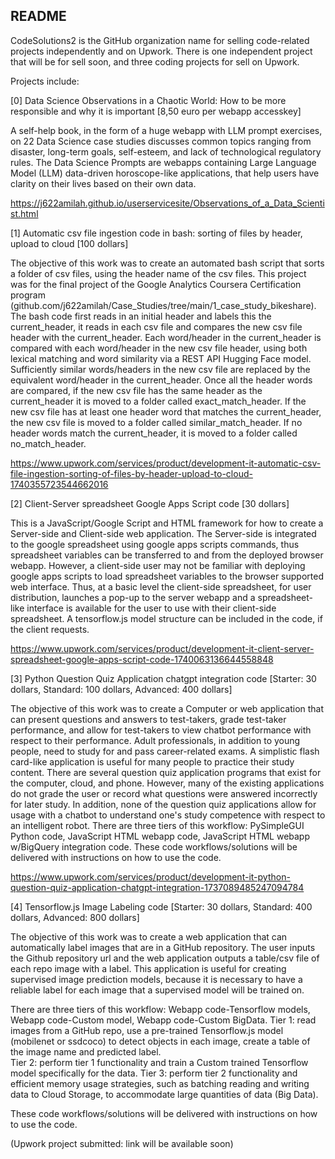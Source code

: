 ## README

CodeSolutions2 is the GitHub organization name for selling code-related projects independently and on Upwork. There is one independent project that will be for sell soon, and three coding projects for sell on Upwork. 

Projects include:

[0] Data Science Observations in a Chaotic World: How to be more responsible and why it is important [8,50 euro per webapp accesskey]

A self-help book, in the form of a huge webapp with LLM prompt exercises, on 22 Data Science case studies discusses common topics ranging from disaster, long-term goals, self-esteem, and lack of technological regulatory rules. The Data Science Prompts are webapps containing Large Language Model 
(LLM) data-driven horoscope-like applications, that help users have clarity on their lives based on their own data.

https://j622amilah.github.io/userservicesite/Observations_of_a_Data_Scientist.html


[1] Automatic csv file ingestion code in bash: sorting of files by header, upload to cloud [100 dollars]

The objective of this work was to create an automated bash script that sorts a folder of csv files, using the header name of the csv files. This project was for the final project of the Google Analytics Coursera Certification program (github.com/j622amilah/Case_Studies/tree/main/1_case_study_bikeshare). The bash code first reads in an initial header and labels this the current_header, it reads in each csv file and compares the new csv file header with the current_header. Each word/header in the current_header is compared with each word/header in the new csv file header, using both lexical matching and word similarity via a REST API Hugging Face model. Sufficiently similar words/headers in the new csv file are replaced by the equivalent word/header in the current_header. Once all the header words are compared, if the new csv file has the same header as the current_header it is moved to a folder called exact_match_header. If the new csv file has at least one header word that matches the current_header, the new csv file is moved to a folder called similar_match_header. If no header words match the current_header, it is moved to a folder called no_match_header.

https://www.upwork.com/services/product/development-it-automatic-csv-file-ingestion-sorting-of-files-by-header-upload-to-cloud-1740355723544662016


[2] Client-Server spreadsheet Google Apps Script code [30 dollars]

This is a JavaScript/Google Script and HTML framework for how to create a Server-side and Client-side web application. The Server-side is integrated to the google spreadsheet using google apps scripts commands, thus spreadsheet variables can be transferred to and from the deployed browser webapp. However, a client-side user may not be familiar with deploying google apps scripts to load spreadsheet variables to the browser supported web interface. Thus, at a basic level the client-side spreadsheet, for user distribution, launches a pop-up to the server webapp and a spreadsheet-like interface is available for the user to use with their client-side spreadsheet. A tensorflow.js model structure can be included in the code, if the client requests.

https://www.upwork.com/services/product/development-it-client-server-spreadsheet-google-apps-script-code-1740063136644558848


[3] Python Question Quiz Application chatgpt integration code [Starter: 30 dollars, Standard: 100 dollars, Advanced: 400 dollars]

The objective of this work was to create a Computer or web application that can present questions and answers to test-takers, grade test-taker performance, and allow for test-takers to view chatbot performance with respect to their performance. Adult professionals, in addition to young people, need to study for and pass career-related exams. A simplistic flash card-like application is useful for many people to practice their study content. There are several question quiz application programs that exist for the computer, cloud, and phone. However, many of the existing applications do not grade the user or record what questions were answered incorrectly for later study. In addition, none of the question quiz applications allow for usage with a chatbot to understand one's study competence with respect to an intelligent robot. There are three tiers of this workflow: PySimpleGUI Python code, JavaScript HTML webapp code, JavaScript HTML webapp w/BigQuery integration code. These code workflows/solutions will be delivered with instructions on how to use the code.

https://www.upwork.com/services/product/development-it-python-question-quiz-application-chatgpt-integration-1737089485247094784


[4] Tensorflow.js Image Labeling code [Starter: 30 dollars, Standard: 400 dollars, Advanced: 800 dollars]

The objective of this work was to create a web application that can automatically label images that are in a GitHub repository. The user inputs the Github repository url and the web application outputs a table/csv file of each repo image with a label. This application is useful for creating supervised image prediction models, because it is necessary to have a reliable label for each image that a supervised model will be trained on. 

There are three tiers of this workflow: Webapp code-Tensorflow models, Webapp code-Custom model, Webapp code-Custom BigData. 
Tier 1: read images from a GitHub repo, use a pre-trained Tensorflow.js model (mobilenet or ssdcoco) to detect objects in each image, create a table of the image name and predicted label.  
Tier 2: perform tier 1 functionality and train a Custom trained Tensorflow model specifically for the data.
Tier 3:  perform tier 2 functionality and  efficient memory usage strategies, such as batching reading and writing data to Cloud Storage, to accommodate large quantities of data (Big Data).

These code workflows/solutions will be delivered with instructions on how to use the code.

(Upwork project submitted: link will be available soon)
